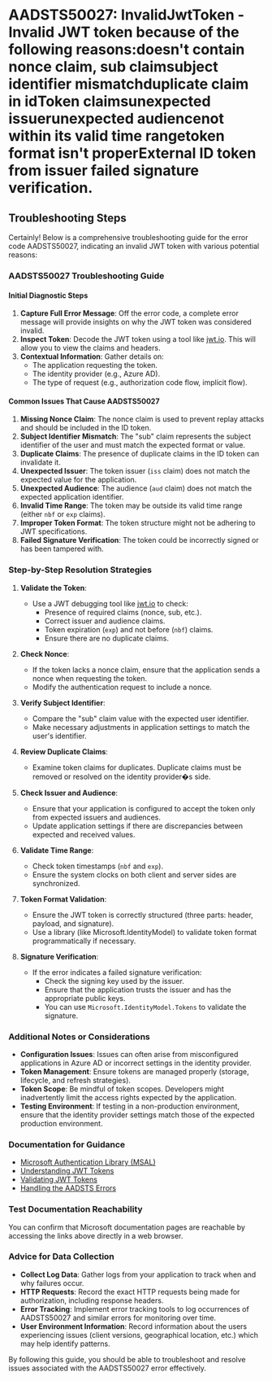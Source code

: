 # AADSTS50027: InvalidJwtToken - Invalid JWT token because of the following reasons:doesn't contain nonce claim, sub claimsubject identifier mismatchduplicate claim in idToken claimsunexpected issuerunexpected audiencenot within its valid time rangetoken format isn't properExternal ID token from issuer failed signature verification.


## Troubleshooting Steps
Certainly! Below is a comprehensive troubleshooting guide for the error code AADSTS50027, indicating an invalid JWT token with various potential reasons:

### AADSTS50027 Troubleshooting Guide

#### Initial Diagnostic Steps
1. **Capture Full Error Message**: Off the error code, a complete error message will provide insights on why the JWT token was considered invalid.
2. **Inspect Token**: Decode the JWT token using a tool like [jwt.io](https://jwt.io/). This will allow you to view the claims and headers.
3. **Contextual Information**: Gather details on:
   - The application requesting the token.
   - The identity provider (e.g., Azure AD).
   - The type of request (e.g., authorization code flow, implicit flow).

#### Common Issues That Cause AADSTS50027
1. **Missing Nonce Claim**: The nonce claim is used to prevent replay attacks and should be included in the ID token.
2. **Subject Identifier Mismatch**: The "sub" claim represents the subject identifier of the user and must match the expected format or value.
3. **Duplicate Claims**: The presence of duplicate claims in the ID token can invalidate it.
4. **Unexpected Issuer**: The token issuer (`iss` claim) does not match the expected value for the application.
5. **Unexpected Audience**: The audience (`aud` claim) does not match the expected application identifier.
6. **Invalid Time Range**: The token may be outside its valid time range (either `nbf` or `exp` claims).
7. **Improper Token Format**: The token structure might not be adhering to JWT specifications.
8. **Failed Signature Verification**: The token could be incorrectly signed or has been tampered with.

### Step-by-Step Resolution Strategies

1. **Validate the Token**:
   - Use a JWT debugging tool like [jwt.io](https://jwt.io/) to check:
      - Presence of required claims (nonce, sub, etc.).
      - Correct issuer and audience claims.
      - Token expiration (`exp`) and not before (`nbf`) claims.
      - Ensure there are no duplicate claims.

2. **Check Nonce**:
   - If the token lacks a nonce claim, ensure that the application sends a nonce when requesting the token.
   - Modify the authentication request to include a nonce.

3. **Verify Subject Identifier**:
   - Compare the "sub" claim value with the expected user identifier.
   - Make necessary adjustments in application settings to match the user's identifier.

4. **Review Duplicate Claims**:
   - Examine token claims for duplicates. Duplicate claims must be removed or resolved on the identity provider�s side.

5. **Check Issuer and Audience**:
   - Ensure that your application is configured to accept the token only from expected issuers and audiences.
   - Update application settings if there are discrepancies between expected and received values.

6. **Validate Time Range**:
   - Check token timestamps (`nbf` and `exp`).
   - Ensure the system clocks on both client and server sides are synchronized.

7. **Token Format Validation**:
   - Ensure the JWT token is correctly structured (three parts: header, payload, and signature).
   - Use a library (like Microsoft.IdentityModel) to validate token format programmatically if necessary.

8. **Signature Verification**:
   - If the error indicates a failed signature verification:
     - Check the signing key used by the issuer.
     - Ensure that the application trusts the issuer and has the appropriate public keys.
     - You can use `Microsoft.IdentityModel.Tokens` to validate the signature.

### Additional Notes or Considerations
- **Configuration Issues**: Issues can often arise from misconfigured applications in Azure AD or incorrect settings in the identity provider.
- **Token Management**: Ensure tokens are managed properly (storage, lifecycle, and refresh strategies).
- **Token Scope**: Be mindful of token scopes. Developers might inadvertently limit the access rights expected by the application.
- **Testing Environment**: If testing in a non-production environment, ensure that the identity provider settings match those of the expected production environment.

### Documentation for Guidance
- [Microsoft Authentication Library (MSAL)](https://docs.microsoft.com/en-us/azure/active-directory/develop/msal-overview)
- [Understanding JWT Tokens](https://jwt.io/introduction)
- [Validating JWT Tokens](https://docs.microsoft.com/en-us/azure/active-directory/develop/validate-access-token)
- [Handling the AADSTS Errors](https://docs.microsoft.com/en-us/azure/active-directory/develop/reference-aad-error-codes)

### Test Documentation Reachability
You can confirm that Microsoft documentation pages are reachable by accessing the links above directly in a web browser.

### Advice for Data Collection
- **Collect Log Data**: Gather logs from your application to track when and why failures occur.
- **HTTP Requests**: Record the exact HTTP requests being made for authorization, including response headers.
- **Error Tracking**: Implement error tracking tools to log occurrences of AADSTS50027 and similar errors for monitoring over time.
- **User Environment Information**: Record information about the users experiencing issues (client versions, geographical location, etc.) which may help identify patterns.

By following this guide, you should be able to troubleshoot and resolve issues associated with the AADSTS50027 error effectively.
